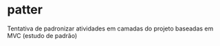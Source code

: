 patter
======

Tentativa de padronizar atividades em camadas do projeto baseadas em MVC (estudo de padrão)

